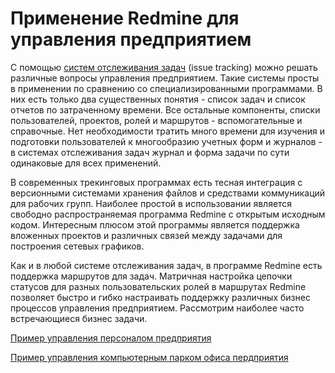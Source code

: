 Применение Redmine для управления предприятием
==============================================
С помощью [систем отслеживания задач](issue-tracking.md) (issue tracking) можно решать различные вопросы управления предприятием. Такие системы просты в применении по сравнению со специализированными программами. В них есть только два существенных понятия - список задач и список отчетов по затраченному времени. Все остальные компоненты, списки пользователей, проектов, ролей и маршрутов - вспомогательные и справочные. Нет необходимости тратить много времени для изучения и подготовки пользователей к многообразию учетных форм и журналов - в системах отслеживания задач журнал и форма задачи по сути одинаковые для всех применений.

В современных трекинговых программах есть тесная интеграция с версионными системами хранения файлов и средствами коммуникаций для рабочих групп. Наиболее простой в использовании является свободно распространяемая программа Redmine с открытым исходным кодом. Интересным плюсом этой программы является поддержка вложенных проектов и различных связей между задачами для построения сетевых графиков.

Как и в любой системе отслеживания задач, в программе Redmine есть поддержка маршрутов для задач. Матричная настройка цепочки статусов для разных пользовательских ролей в маршрутах Redmine позволяет быстро и гибко настраивать поддержку различных бизнес процессов управления предприятием. Рассмотрим наиболее часто встречающиеся бизнес задачи.

[Пример управления персоналом предприятия](rm-hrm.md)

[Пример управления компьютерным парком офиса пердприятия](rm-sd.md)
